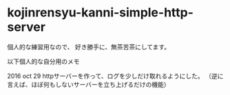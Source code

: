 # kojinrensyu-kanni-simple-http-server

個人的な練習用なので、 好き勝手に、無茶苦茶にしてます。

以下個人的な自分用のメモ

2016  oct 29      httpサーバーを作って、ログを少しだけ取れるようにした。
                  （逆に言えば、ほぼ何もしないサーバーを立ち上げるだけの機能）
